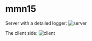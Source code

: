 # mmn15
Server with a detailed logger:
![server](https://github.com/user-attachments/assets/798f333e-0025-4796-a24e-8acdae20d81b)

The client side:
![client](https://github.com/user-attachments/assets/541a6935-8ce2-404b-bbda-7276ad80fc4e)
